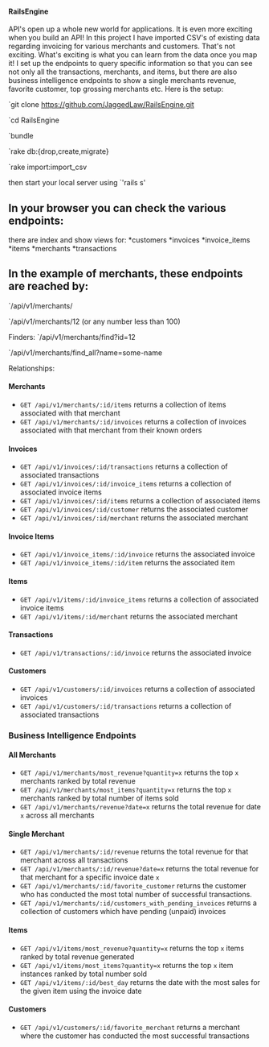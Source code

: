 #### RailsEngine

API's open up a whole new world for applications. It is even more exciting when you build an API! In this project I have imported CSV's of existing data regarding invoicing for various merchants and customers. That's not exciting. What's exciting is what you can learn from the data once you map it! I set up the endpoints to query specific information so that you can see not only all the transactions, merchants, and items, but there are also business intelligence endpoints to show a single merchants revenue, favorite customer, top grossing merchants etc. Here is the setup:

`git clone https://github.com/JaggedLaw/RailsEngine.git

`cd RailsEngine

`bundle

`rake db:{drop,create,migrate}

`rake import:import_csv

then start your local server using `'rails s'

## In your browser you can check the various endpoints:
there are index and show views for:
*customers
*invoices
*invoice_items
*items
*merchants
*transactions

## In the example of merchants, these endpoints are reached by:
`/api/v1/merchants/

`/api/v1/merchants/12      (or any number less than 100)

Finders:
`/api/v1/merchants/find?id=12

`/api/v1/merchants/find_all?name=some-name

Relationships:
#### Merchants

* `GET /api/v1/merchants/:id/items` returns a collection of items associated with that merchant
* `GET /api/v1/merchants/:id/invoices` returns a collection of invoices associated with that merchant from their known orders

#### Invoices

* `GET /api/v1/invoices/:id/transactions` returns a collection of associated transactions
* `GET /api/v1/invoices/:id/invoice_items` returns a collection of associated invoice items
* `GET /api/v1/invoices/:id/items` returns a collection of associated items
* `GET /api/v1/invoices/:id/customer` returns the associated customer
* `GET /api/v1/invoices/:id/merchant` returns the associated merchant

#### Invoice Items

* `GET /api/v1/invoice_items/:id/invoice` returns the associated invoice
* `GET /api/v1/invoice_items/:id/item` returns the associated item

#### Items

* `GET /api/v1/items/:id/invoice_items` returns a collection of associated invoice items
* `GET /api/v1/items/:id/merchant` returns the associated merchant

#### Transactions

* `GET /api/v1/transactions/:id/invoice` returns the associated invoice

#### Customers

* `GET /api/v1/customers/:id/invoices` returns a collection of associated invoices
* `GET /api/v1/customers/:id/transactions` returns a collection of associated transactions

### Business Intelligence Endpoints
#### All Merchants

* `GET /api/v1/merchants/most_revenue?quantity=x` returns the top `x` merchants ranked by total revenue
* `GET /api/v1/merchants/most_items?quantity=x` returns the top `x` merchants ranked by total number of items sold
* `GET /api/v1/merchants/revenue?date=x` returns the total revenue for date `x` across all merchants

#### Single Merchant

* `GET /api/v1/merchants/:id/revenue` returns the total revenue for that merchant across all transactions
* `GET /api/v1/merchants/:id/revenue?date=x` returns the total revenue for that merchant for a specific invoice date `x`
* `GET /api/v1/merchants/:id/favorite_customer` returns the customer who has conducted the most total number of successful transactions.
* `GET /api/v1/merchants/:id/customers_with_pending_invoices` returns a collection of customers which have pending (unpaid) invoices

#### Items

* `GET /api/v1/items/most_revenue?quantity=x` returns the top `x` items ranked by total revenue generated
* `GET /api/v1/items/most_items?quantity=x` returns the top `x` item instances ranked by total number sold
* `GET /api/v1/items/:id/best_day` returns the date with the most sales for the given item using the invoice date

#### Customers

* `GET /api/v1/customers/:id/favorite_merchant` returns a merchant where the customer has conducted the most successful transactions

